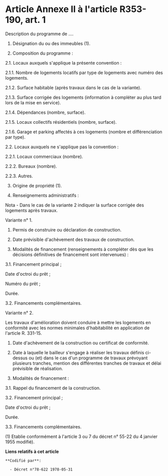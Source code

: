 # Article Annexe II à l'article R353-190, art. 1

Description du programme de ....

1. Désignation du ou des immeubles (1).

2. Composition du programme :

2.1. Locaux auxquels s'applique la présente convention :

2.1.1. Nombre de logements locatifs par type de logements avec numéro des logements.

2.1.2. Surface habitable (après travaux dans le cas de la variante).

2.1.3. Surface corrigée des logements (information à compléter au plus tard lors de la mise en service).

2.1.4. Dépendances (nombre, surface).

2.1.5. Locaux collectifs résidentiels (nombre, surface).

2.1.6. Garage et parking affectés à ces logements (nombre et différenciation par type).

2.2. Locaux auxquels ne s'applique pas la convention :

2.2.1. Locaux commerciaux (nombre).

2.2.2. Bureaux (nombre).

2.2.3. Autres.

3. Origine de propriété (1).

4. Renseignements administratifs :

Nota - Dans le cas de la variante 2 indiquer la surface corrigée des logements après travaux.

Variante n° 1.

1. Permis de construire ou déclaration de construction.

2. Date prévisible d'achèvement des travaux de construction.

3. Modalités de financement (renseignements à compléter dès que les décisions définitives de financement sont intervenues) :

3.1. Financement principal ;

Date d'octroi du prêt ;

Numéro du prêt ;

Durée.

3.2. Financements complémentaires.

Variante n° 2.

Les travaux d'amélioration doivent conduire à mettre les logements en conformité avec les normes minimales d'habitabilité en
application de l'article R. 331-15.

1. Date d'achèvement de la construction ou certificat de conformité.

2. Date à laquelle le bailleur s'engage à réaliser les travaux définis ci-dessus ou (et) dans le cas d'un programme de
travaux prévoyant plusieurs tranches, mention des différentes tranches de travaux et délai prévisible de réalisation.

3. Modalités de financement :

3.1. Rappel du financement de la construction.

3.2. Financement principal ;

Date d'octroi du prêt ;

Durée.

3.3. Financements complémentaires.

(1) Etablie conformément à l'article 3 ou 7 du décret n° 55-22 du 4 janvier 1955 modifié).

**Liens relatifs à cet article**

	**Codifié par**:

	  - Décret n°78-622 1978-05-31

